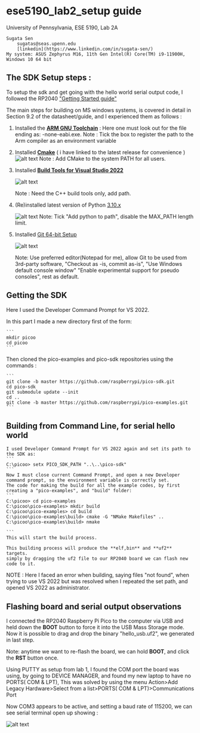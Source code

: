 # ese5190_lab2_setup guide
University of Pennsylvania, ESE 5190, Lab 2A

    Sugata Sen
        sugatas@seas.upenn.edu
        [linkedin](https://www.linkedin.com/in/sugata-sen/)
    My system: ASUS Zephyrus M16, 11th Gen Intel(R) Core(TM) i9-11900H, Windows 10 64 bit

## The SDK Setup steps : 

To setup the sdk and get going with the hello world serial output code, I followed the RP2040 ["Getting Started guide"](https://datasheets.raspberrypi.com/pico/getting-started-with-pico.pdf)

The main steps for building on MS windows systems, is covered in detail in Section 9.2 of the datasheet/guide, and I experienced them as follows :
  
1.  Installed the [**ARM GNU Toolchain**](https://developer.arm.com/tools-and-software/open-source-software/developer-tools/gnu-toolchain/downloads) :
		Here one must look out for the file ending as: -none-eabi.exe.
        Note : Tick the box to register the path to the Arm compiler as an environment variable 

2. Installed [**Cmake**](https://cmake.org/download/#latest) ( i have linked to the latest release for convenience )
	![alt text](image)
    Note : Add CMake to the system PATH for all users. 

3. Installed [**Build Tools for Visual Studio 2022**](https://visualstudio.microsoft.com/downloads/#build-tools-for-visual-studio-2022)
        
	![alt text](image)
	
	Note : Need the C++ build tools only, add path.
        
4. (Re)installed latest version of Python [3.10.x](https://www.python.org/downloads/release/python-3108/) 
    
    ![alt text](image)
    Note: Tick "Add python to path", disable the MAX_PATH length limit.
        
5. Installed [Git 64-bit Setup](https://git-scm.com/download/win) 

    ![alt text](image)
    
	Note: Use preferred editor(Notepad for me), allow Git to be used from 3rd-party software, "Checkout as -is, commit as-is", "Use Windows default console window"
	"Enable experimental support for pseudo consoles", rest as default.
    

## Getting the SDK

Here I used the Developer Command Prompt for VS 2022.

In this part I made a new directory first of the form:

	```
	mkdir picoo
	cd picoo
	```

Then cloned the pico-examples and pico-sdk repositories using the commands :

	```
	git clone -b master https://github.com/raspberrypi/pico-sdk.git
	cd pico-sdk
	git submodule update --init
	cd ..
	git clone -b master https://github.com/raspberrypi/pico-examples.git
	```

## **Building from Command Line, for serial hello world**
     
	I used Developer Command Prompt for VS 2022 again and set its path to the SDK as:
	```
	C:\picoo> setx PICO_SDK_PATH "..\..\pico-sdk"
	```
	Now I must close current Command Prompt, and open a new Developer command prompt, so the environment variable is correctly set.
	The code for making the build for all the example codes, by first creating a "pico-examples", and "build" folder:
	```
	C:\picoo> cd pico-examples
	C:\picoo\pico-examples> mkdir build
	C:\picoo\pico-examples> cd build
	C:\picoo\pico-examples\build> cmake -G "NMake Makefiles" ..
	C:\picoo\pico-examples\build> nmake

	```
	This will start the build process.
   
	This building process will produce the **elf,bin** and **uf2** targets.  
	simply by dragging the uf2 file to our RP2040 board we can flash new code to it. 

NOTE : Here I faced an error when building, saying files "not found", when trying to use VS 2022 but was resolved when I repeated the set path, and opened VS 2022 as administrator.


## **Flashing board and serial output observations**  
    
I connected the RP2040 Raspberry Pi Pico to the computer via USB and held down the **BOOT** button to force it into the USB Mass Storage mode.   
Now it is possible to drag and drop the binary "hello_usb.uf2", we generated in last step.

Note: anytime we want to re-flash the board, we can hold **BOOT**, and click the **RST** button once.

Using PUTTY as setup from lab 1, I found the COM port the board was using, by going to DEVICE MANAGER, and found my new laptop to have no PORTS( COM & LPT),
This was solved by using the menu Action>Add Legacy Hardware>Select from a list>PORTS( COM & LPT)>Communications Port

Now COM3 appears to be active, and setting a baud rate of 115200, we can see serial terminal open up showing :

![alt text](image)  
